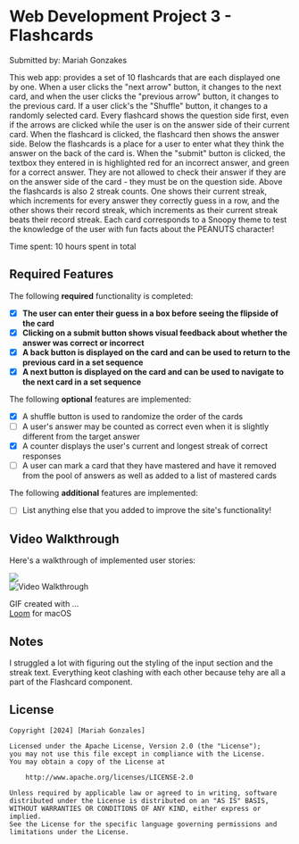 # Web Development Project 3 - Flashcards

Submitted by: Mariah Gonzakes

This web app: provides a set of 10 flashcards that are each displayed one by one. When a user clicks the "next arrow" button, it changes to the next card, and when the user clicks the "previous arrow" button, it changes to the previous card. If a user click's the "Shuffle" button, it changes to a randomly selected card. Every flashcard shows the question side first, even if the arrows are clicked while the user is on the answer side of their current card. When the flashcard is clicked, the flashcard then shows the answer side. Below the flashcards is a place for a user to enter what they think the answer on the back of the card is. When the "submit" button is clicked, the textbox they entered in is highlighted red for an incorrect answer, and green for a correct answer. They are not allowed to check their answer if they are on the answer side of the card - they must be on the question side. Above the flashcards is also 2 streak counts. One shows their current streak, which increments for every answer they correctly guess in a row, and the other shows their record streak, which increments as their current streak beats their record streak. Each card corresponds to a Snoopy theme to test the knowledge of the user with fun facts about the PEANUTS character!

Time spent: 10 hours spent in total

## Required Features

The following **required** functionality is completed:

- [x] **The user can enter their guess in a box before seeing the flipside of the card**
- [x] **Clicking on a submit button shows visual feedback about whether the answer was correct or incorrect**
- [x] **A back button is displayed on the card and can be used to return to the previous card in a set sequence**
- [x] **A next button is displayed on the card and can be used to navigate to the next card in a set sequence**

The following **optional** features are implemented:

- [x] A shuffle button is used to randomize the order of the cards
- [ ] A user's answer may be counted as correct even when it is slightly different from the target answer
- [x] A counter displays the user's current and longest streak of correct responses
- [ ] A user can mark a card that they have mastered and have it removed from the pool of answers as well as added to a list of mastered cards

The following **additional** features are implemented:

* [ ] List anything else that you added to improve the site's functionality!

## Video Walkthrough

Here's a walkthrough of implemented user stories:
<div>
    <a href="https://www.loom.com/share/db2557a8a07e407a80ff8e4fdc288c45">
    </a>
    <a href="https://www.loom.com/share/db2557a8a07e407a80ff8e4fdc288c45">
      <img style="max-width:300px;" src="https://cdn.loom.com/sessions/thumbnails/db2557a8a07e407a80ff8e4fdc288c45-with-play.gif">
    </a>
  </div>

<img src='https://cdn.loom.com/sessions/thumbnails/db2557a8a07e407a80ff8e4fdc288c45-with-play.gif' title='Video Walkthrough' width='' alt='Video Walkthrough' />

<!-- Replace this with whatever GIF tool you used! -->
GIF created with ...  
[Loom](https://loom.com) for macOS
<!-- Recommended tools:
[Kap](https://getkap.co/) for macOS
[ScreenToGif](https://www.screentogif.com/) for Windows
[peek](https://github.com/phw/peek) for Linux. -->

## Notes

I struggled a lot with figuring out the styling of the input section and the streak text. Everything keot clashing with each other because tehy are all a part of the Flashcard component.

## License

    Copyright [2024] [Mariah Gonzales]

    Licensed under the Apache License, Version 2.0 (the "License");
    you may not use this file except in compliance with the License.
    You may obtain a copy of the License at

        http://www.apache.org/licenses/LICENSE-2.0

    Unless required by applicable law or agreed to in writing, software
    distributed under the License is distributed on an "AS IS" BASIS,
    WITHOUT WARRANTIES OR CONDITIONS OF ANY KIND, either express or implied.
    See the License for the specific language governing permissions and
    limitations under the License.